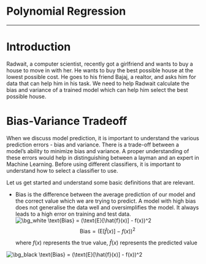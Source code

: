 # Polynomial Regression

---

# Introduction

Radwait, a computer scientist, recently got a girlfriend and wants to buy a house to move in with her. He wants to buy the best possible house at the lowest possible cost. He goes to his friend Bajaj, a realtor, and asks him for data that can help him in his task. We need to help Radwait calculate the bias and variance of a trained model which can help him select the best possible house.

# Bias-Variance Tradeoff

When we discuss model prediction, it is important to understand the various prediction errors - bias and variance. There is a trade-off between a model’s ability to minimize bias and variance.
A proper understanding of these errors would help in distinguishing between a layman and an expert in Machine Learning. Before using different classifiers, it is important to understand how to select a classifier to use.

Let us get started and understand some basic definitions that are relevant. 

- Bias is the difference between the average prediction of our model and the correct value which we are trying to predict. A model with high bias does not generalise the data well and oversimplifies the model. It always leads to a high error on training and test data.
   <img src="https://latex.codecogs.com/svg.image?\bg_white&space;\text{Bias}&space;=&space;(\text{E}[\hat{f}(x)]&space;-&space;f(x))^2" title="\bg_white \text{Bias} = (\text{E}[\hat{f}(x)] - f(x))^2" />
    $$
    \text{Bias} = (\text{E}[\hat{f}(x)] - f(x))^2
    $$
    
    where $f(x)$ represents the true value, $\hat{f}(x)$ represents the predicted value


<img src="https://latex.codecogs.com/svg.image?\bg_black&space;\text{Bias}&space;=&space;(\text{E}[\hat{f}(x)]&space;-&space;f(x))^2" title="\bg_black \text{Bias} = (\text{E}[\hat{f}(x)] - f(x))^2" />
